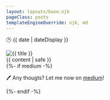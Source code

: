 ```yaml
---
layout: layouts/base.njk
pageClass: posts
templateEngineOverride: njk, md
---
```


<meta property="og:title" content="{{ title }}">
<meta property="og:description" content="{{ sommario }}">
<meta property="og:image" content="{{ immagine }}">
<meta property="og:url" content="https://andreacorinti.com{{ page.url }}">
<meta name="twitter:card" content="{{ immagine }}">

<p class="date">
  🕑 <time datetime="{{ date }}">{{ date | dateDisplay }}</time>
</p>

<img src="{{ immagine }}" alt="{{ title }}" title="{{ title }}">

<main>
  {{ content | safe }}
  <div class="footnote">
    {%- if medium -%}
    <p class="medium">
    🖊️ Any thougts? Let me now on <a href="{{ medium }}" target="blank">medium</a>!
    </p>
    {%- endif -%}
  </div>
</main>
